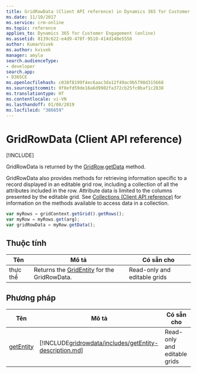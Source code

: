 ```yaml
---
title: GridRowData (Client API reference) in Dynamics 365 for Customer Engagement| MicrosoftDocs
ms.date: 11/10/2017
ms.service: crm-online
ms.topic: reference
applies_to: Dynamics 365 for Customer Engagement (online)
ms.assetid: 8139c622-e4d9-478f-9510-414d140e5556
author: KumarVivek
ms.author: kvivek
manager: amyla
search.audienceType:
- developer
search.app:
- D365CE
ms.openlocfilehash: c038f8199f4ec6aac3da12f49ac9b5790d315668
ms.sourcegitcommit: 9f0efd59de16a6d9902fa372cb25fc0baf1c2838
ms.translationtype: HT
ms.contentlocale: vi-VN
ms.lasthandoff: 01/08/2019
ms.locfileid: "386659"
---
```

# <a name="gridrowdata-client-api-reference"></a>GridRowData (Client API reference)

[!INCLUDE[](../../../../includes/cc_applies_to_update_9_0_0.md)]

GridRowData is returned by the [GridRow](gridrow.md).[getData](gridrow/getData.md) method.

GridRowData also provides methods for retrieving information specific to a record displayed in an editable grid row, including a collection of all the attributes included in the row. Attribute data is limited to the columns presented by the editable grid. See [Collections (Client API reference)](../collections.md) for information on the methods available to access data in a collection.

```JavaScript
var myRows = gridContext.getGrid().getRows();
var myRow = myRows.get(arg);
var gridRowData = myRow.getData();
```

## <a name="properties"></a>Thuộc tính

|Tên|Mô tả|Có sẵn cho|
|--|--|--|
|thực thể|Returns the [GridEntity](gridentity.md) for the GridRowData.|Read-only and editable grids|


## <a name="methods"></a>Phương pháp

|                 Tên                  |                                               Mô tả                                                |        Có sẵn cho         |
|---------------------------------------|----------------------------------------------------------------------------------------------------------|------------------------------|
| [getEntity](gridrowdata/getEntity.md) | [!INCLUDE[gridrowdata/includes/getEntity-description.md](gridrowdata/includes/getEntity-description.md)] | Read-only and editable grids |


